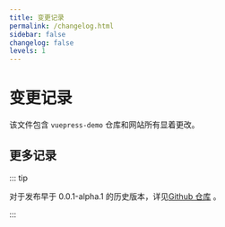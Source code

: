 ```yaml
---
title: 变更记录
permalink: /changelog.html
sidebar: false
changelog: false
levels: 1
---
```


# 变更记录

该文件包含 `vuepress-demo` 仓库和网站所有显着更改。

<!-- @include: ../CHANGELOG.md#recent-alpha -->

## 更多记录

::: tip

对于发布早于 0.0.1-alpha.1 的历史版本，详见[Github 仓库](https://github.com/142vip/408CSFamily/blob/master/CHANGELOG.md) 。

:::
